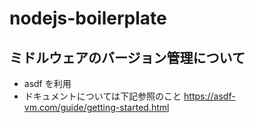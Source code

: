 # nodejs-boilerplate

## ミドルウェアのバージョン管理について

- asdf を利用
- ドキュメントについては下記参照のこと
  https://asdf-vm.com/guide/getting-started.html
